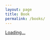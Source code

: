```yaml
---
layout: page
title: Book
permalink: /books/
---
```

<script src="https://gumroad.com/js/gumroad-embed.js"></script>
<div class="gumroad-product-embed"><a href="https://samflender.gumroad.com/l/mlontheground">Loading...</a></div>